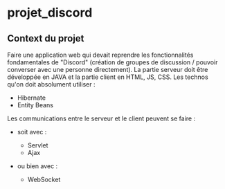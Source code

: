 # projet_discord

## Context du projet

Faire une application web qui devait reprendre les fonctionnalités fondamentales de "Discord" (création de groupes de discussion / pouvoir converser avec une personne directement). La partie serveur doit être développée en JAVA et la partie client en HTML, JS, CSS.
Les technos qu'on doit absolument utiliser :
* Hibernate
* Entity Beans

Les communications entre le serveur et le client peuvent se faire :
* soit avec :
  - Servlet
  - Ajax

* ou bien avec :
  - WebSocket
  
  
 ##
